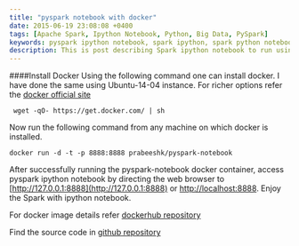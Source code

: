 ```yaml
---
title: "pyspark notebook with docker"
date: 2015-06-19 23:08:08 +0400
tags: [Apache Spark, Ipython Notebook, Python, Big Data, PySpark]
keywords: pyspark ipython notebook, spark ipython, spark python notebook, Spark with docker, docker ipython spark notebook, spark ipython notebook, docker pyspark, jupyter notebook, pyspark jupyter, +pyspark +jupyter, jupyter notebook spark, spark notebook, apache spark notebook
description: This is post describing Spark ipython notebook to run using docker. 
---
```

####Install Docker
Using the following command one can install docker. I have done the same using Ubuntu-14-04 instance. For richer options refer the [docker official site](https://docs.docker.com/) 
```
 wget -qO- https://get.docker.com/ | sh
```
Now run the following command from any machine on which docker is installed.
```
docker run -d -t -p 8888:8888 prabeeshk/pyspark-notebook
```
After successfully running the pyspark-notebook docker container, access pyspark ipython notebook by <!--more--> directing the web browser to [http://127.0.0.1:8888](http://127.0.0.1:8888) or [http://localhost:8888](http://localhost:8888). Enjoy the Spark with ipython notebook.

For docker image details refer  [dockerhub repository](https://registry.hub.docker.com/u/prabeeshk/pyspark-notebook/)

Find the source code in [github repository](https://github.com/prabeesh/pyspark-notebook)
